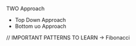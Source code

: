 <!-- https://takeuforward.org/data-structure/dynamic-programming-introduction/ -->

TWO Approach
- Top Down Approach
- Bottom uo Approach

// IMPORTANT PATTERNS TO LEARN
-> Fibonacci